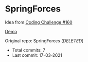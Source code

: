 # SpringForces

Idea from [Coding Challenge #160​](https://www.youtube.com/watch?v=Rr-5HiXquhw)

[Demo](https://hoangtran0410.github.io/p5js-playground/spring-forces/)

Original repo: SpringForces (*DELETED*)
+ Total commits: 7
+ Last commit: 17-03-2021
